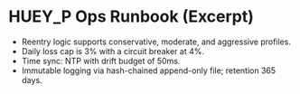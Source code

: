 # HUEY_P Ops Runbook (Excerpt)
- Reentry logic supports conservative, moderate, and aggressive profiles.
- Daily loss cap is 3% with a circuit breaker at 4%.
- Time sync: NTP with drift budget of 50ms.
- Immutable logging via hash-chained append-only file; retention 365 days.
